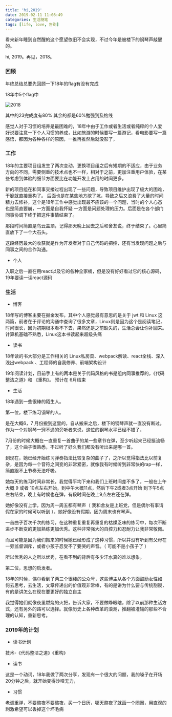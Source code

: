 ```yaml
---
title: 'hi,2019'
date: 2019-02-11 11:08:49
categories: 生活随笔
tags: [life, love, 告别]
---
```


看来新年睡到自然醒的这个愿望依旧不会实现，不过今年是被楼下的钢琴声敲醒的。

hi, 2019。再见，2018。

<!-- more -->

### 回顾

年终总结总要先回顾一下18年的flag有没有完成

18年中5个flag中 

![2018](https://user-gold-cdn.xitu.io/2019/2/12/168dfb5291a8af48?w=900&h=798&f=png&s=85734)

其中的23完成度有80% 其余的都是60%勉强到及格线

感觉人对于习惯的培养是最困难的，18年中由于工作或者生活或者纯粹的个人爱好说要注意一下个人习惯的养成，比如旅游的时候要写一篇游记，看电影要写一篇感悟，都因为各种各样的原因，一推再推然后就没影了，

### 工作

18年的主要项目组发生了两次变动，更换项目组之后有短期的不适应，由于业务方向的不同，需要侧重的技术点也不一样，相对于之前，更加注重用户体验，在某些考虑到体验的细节方面要比在功能开发上占用的时间更多。

新的项目组在和同事交接过程出现了一些问题，导致项目维护出现了极大的困难，干脆就直接重构了。 后面也是在某些地方挖了坑，导致之后又浪费了大量的时间精力去修补，这个是18年工作中感觉出现最不应该的一个问题，当时的个人心态也是简直要崩，一方面是自我怀疑 一方面是问题处理的压力。后面是在各个部门同事协调下终于把这件事情结束了。

那段时间简直是乌云盖顶，记得那天晚上回去之后和舍友说，终于结束了。心里简直放下了一个大石头。

这段经历最大的收获就是作为开发者对于自己代码的把控，还有当发现问题之后与同事之间的合作沟通。

* 个人

入职之后一直在用react以及它的各种全家桶，但是没有好好看过它的核心源码，19年要读一读react源码

### 生活

* 博客

18年写的博客主要在掘金发布，其中个人感觉最有意思的是关于 jwt 和 Linux 这两篇，前者在于评论的沟通中查询了很多文章，Linux则是因为这个是阅读笔记，时间很长，因为初期根本看不下去，果然还是之前缺失的，生活总会让你补回来。计算机基础不熟悉，Linux这本书读起来超级头痛

* 读书

18年读的书大部分是工作相关的 Linux私房菜、webpack解读、react全栈、深入浅出webpack 、工程师的自我修养、前端架构设计

19年阅读计划，目前手上有的两本是关于代码风格的书是组内同事推荐的，《代码整洁之道》和 《重构》。 预计在 6月结束

* 生活

18年遇到一些很棒的陌生人。

第一位，楼下练习钢琴的人。 

是在大概6，7 月份搬到这里的，自从搬来之后，楼下的钢琴声就一直没有断过。 作为一个对钢琴一窍不通的旁听者来说，这位的钢琴水平已经不错了，

7月份的时候大概在一直重复一首曲子的某一些章节在弹，至少听起来已经挺流畅了，这个曲子很熟悉，不过听了好久我们都没有听出来是哪一首。

到现在，她已经开始练习弹奏指法比较复杂的曲子了，之所以觉得指法比以前复杂，是因为每一个音符之间变的非常紧密，就像我有时候听到非常快的rap一样，简直跟不上节奏无法呼吸。

她每天的练习时间非常长，我觉得平均下来和我们上班时间差不多了，一般在上午大概 9 或者 10点左右开始，到中午大概11点，然后下午2或者3点开始 到下午5点左右结束，晚上有时候也在弹，有段时间在晚上9点左右还在弹。

她好像没有上学，因为周一周五都有琴声（ 我和舍友是上班党，但是偶尔有事请假在家的时候可以听到 ），她好像没有假期，因为周末也有琴声。

一首曲子百次千次的练习，在这种重复重复再重复的枯燥乏味的练习中，每次不断进步不断变的更加熟练更加优秀。这种非常强大的自控力和忍耐力让我非常敬佩。

而且可能是因为我们搬来的时候她已经形成了这种习惯，所以并没有听到有父母在一旁监督训斥，或者小孩子忍受不了要哭的声音。（ 可能不是小孩子了 ）

所以优秀的人之所以优秀，在看不到的背后有多少汗水真的难以想象。

第二位，思想的启发者。

18年的时候，偶尔看到了两三个很棒的公众号，这些博主从各个方面鼓励女性如何去思考，去生活，文章传递出的价值观非常棒，有的是讲为什么要与传统割裂，有的是讲怎么在现在要更好的独立自主

我觉得她们就像夜里燃烧的火把，告诉大家，不要做睁眼瞎，除了以前那种生活方式，还有另外的路可以选择。就像历史上各种改革的浪潮，推翻被灌输的那些不合理的认知，重新思考。

### 2019年的计划

* 读书计划

技术-《代码整洁之道》《重构》

* 读书

这是一个动词，18年我做了两次分享，发现有一个很大的问题，我的嗓子在开场20分钟之后，就开始变得沙哑无力，

* 习惯

老调重弹，不要熬夜不要熬夜，买一个日历，哪天熬夜了就画一个圈圈，用直观的刺激希望可以丢掉这个坏毛病
